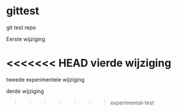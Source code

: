 # gittest
git test repo


Eerste wijziging

<<<<<<< HEAD
vierde wijziging
=======
tweede experimentele wijziging

derde wijziging
>>>>>>> experimental-test
